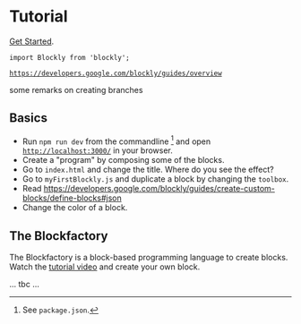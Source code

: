 # Tutorial

[Get Started](https://developers.google.com/blockly/guides/get-started/web).

`import Blockly from 'blockly';`

[`https://developers.google.com/blockly/guides/overview`](https://developers.google.com/blockly/guides/overview)

some remarks on creating branches

## Basics

- Run `npm run dev` from the commandline [^npmrundev] and open [`http://localhost:3000/`](http://localhost:3000/) in your browser.
- Create a "program" by composing some of the blocks.
- Go to `index.html` and change the title. Where do you see the effect?
- Go to `myFirstBlockly.js` and duplicate a block by changing the `toolbox`.
- Read https://developers.google.com/blockly/guides/create-custom-blocks/define-blocks#json
- Change the color of a block.

[^npmrundev]: See `package.json`.

## The Blockfactory

The Blockfactory is a block-based programming language to create blocks. Watch the [tutorial video](https://developers.google.com/blockly/guides/create-custom-blocks/blockly-developer-tools) and create your own block. 

... tbc ... 
